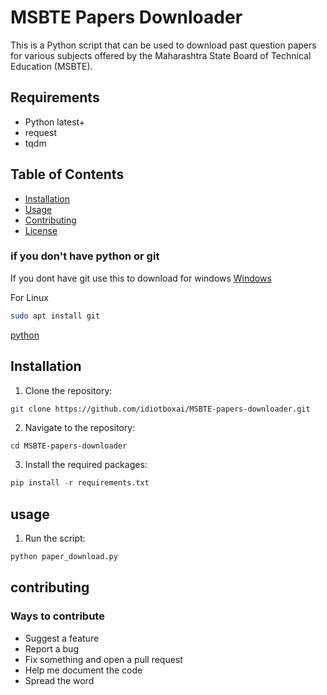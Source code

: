 # MSBTE Papers Downloader

This is a Python script that can be used to download past question papers for various subjects offered by the Maharashtra State Board of Technical Education (MSBTE).
## Requirements

* Python latest+
* request
* tqdm


## Table of Contents

- [Installation](#installation)
- [Usage](#usage)
- [Contributing](#contributing)
- [License](#license) 

### if you don't have python or git 
If you dont have git use this to download for windows 
<a href="https://git-scm.com/download/win">Windows</a>

For Linux 
```bash
sudo apt install git
```
<a href="https://www.python.org">python</a>
## Installation
1. Clone the repository:
```bash
git clone https://github.com/idiotboxai/MSBTE-papers-downloader.git
```

2. Navigate to the repository:
```git
cd MSBTE-papers-downloader
```
3. Install the required packages:
```python
pip install -r requirements.txt
```
## usage
1. Run the script:
```python
python paper_download.py
```
## contributing
### Ways to contribute

* Suggest a feature
* Report a bug
* Fix something and open a pull request
* Help me document the code
* Spread the word
